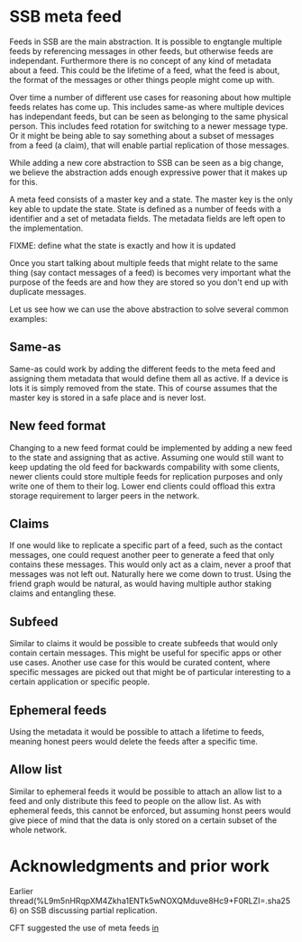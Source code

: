 # SSB meta feed

Feeds in SSB are the main abstraction. It is possible to engtangle
multiple feeds by referencing messages in other feeds, but otherwise
feeds are independant. Furthermore there is no concept of any kind of
metadata about a feed. This could be the lifetime of a feed, what the
feed is about, the format of the messages or other things people might
come up with.

Over time a number of different use cases for reasoning about how
multiple feeds relates has come up. This includes same-as where
multiple devices has independant feeds, but can be seen as belonging
to the same physical person. This includes feed rotation for switching
to a newer message type. Or it might be being able to say something
about a subset of messages from a feed (a claim), that will enable
partial replication of those messages.

While adding a new core abstraction to SSB can be seen as a big
change, we believe the abstraction adds enough expressive power that
it makes up for this.

A meta feed consists of a master key and a state. The master key is
the only key able to update the state. State is defined as a number of
feeds with a identifier and a set of metadata fields. The metadata
fields are left open to the implementation.

FIXME: define what the state is exactly and how it is updated

Once you start talking about multiple feeds that might relate to the
same thing (say contact messages of a feed) is becomes very important
what the purpose of the feeds are and how they are stored so you don't
end up with duplicate messages.

Let us see how we can use the above abstraction to solve several
common examples:

## Same-as

Same-as could work by adding the different feeds to the meta feed and
assigning them metadata that would define them all as active. If a
device is lots it is simply removed from the state. This of course
assumes that the master key is stored in a safe place and is never
lost.

## New feed format

Changing to a new feed format could be implemented by adding a new
feed to the state and assigning that as active. Assuming one would
still want to keep updating the old feed for backwards compability
with some clients, newer clients could store multiple feeds for
replication purposes and only write one of them to their log. Lower
end clients could offload this extra storage requirement to larger
peers in the network.

## Claims

If one would like to replicate a specific part of a feed, such as the
contact messages, one could request another peer to generate a feed
that only contains these messages. This would only act as a claim,
never a proof that messages was not left out. Naturally here we come
down to trust. Using the friend graph would be natural, as would
having multiple author staking claims and entangling these.

## Subfeed

Similar to claims it would be possible to create subfeeds that would
only contain certain messages. This might be useful for specific apps
or other use cases. Another use case for this would be curated
content, where specific messages are picked out that might be of
particular interesting to a certain application or specific people.

## Ephemeral feeds

Using the metadata it would be possible to attach a lifetime to feeds,
meaning honest peers would delete the feeds after a specific time.

## Allow list

Similar to ephemeral feeds it would be possible to attach an allow
list to a feed and only distribute this feed to people on the allow
list. As with ephemeral feeds, this cannot be enforced, but assuming
honst peers would give piece of mind that the data is only stored on a
certain subset of the whole network.

# Acknowledgments and prior work

Earlier thread(%L9m5nHRqpXM4Zkha1ENTk5wNOXQMduve8Hc9+F0RLZI=.sha256)
on SSB discussing partial replication.

CFT suggested the use of meta feeds
[in](https://github.com/arj03/ssb-observables/issues/1)
